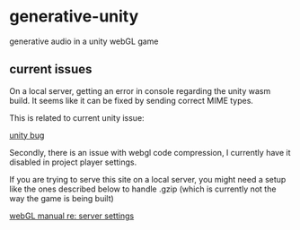 # generative-unity
generative audio in a unity webGL game

## current issues

On a local server, getting an error in console regarding the unity wasm build. It seems like it can be fixed by sending correct MIME types. 

This is related to current unity issue:

[unity bug](https://issuetracker.unity3d.com/issues/webgl-wasm-streaming-compile-failed-browser-errors-occur-when-launching-any-unity-project-on-a-server)


Secondly, there is an issue with webgl code compression, I currently have it disabled in project player settings. 

If you are trying to serve this site on a local server, you might need a setup like the ones described below to handle .gzip (which is currently not the way the game is being built)

[webGL manual re: server settings](https://us04web.zoom.us/j/2671415526?pwd=U0dSRkpWTzZVTGJVZFZRck4yVW1yQT09)